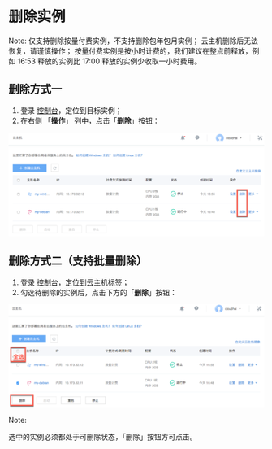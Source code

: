 # 删除实例

<span>Note:</span>
仅支持删除按量付费实例，不支持删除包年包月实例；
云主机删除后无法恢复，请谨慎操作；
按量付费实例是按小时计费的，我们建议在整点前释放，例如 16:53 释放的实例比 17:00 释放的实例少收取一小时费用。


## 删除方式一

1. 登录 [控制台](https://c.163.com/dashboard#/m/win/)，定位到目标实例；
2. 在右侧 「**操作**」 列中，点击「**删除**」按钮：

![](../../image/使用指南-释放云主机1.png)

## 删除方式二（支持批量删除）

1. 登录 [控制台](https://c.163.com/dashboard#/m/win/)，定位到云主机标签；
2. 勾选待删除的实例后，点击下方的「**删除**」按钮：

![](../../image/使用指南-释放云主机2.png)

<span>Note:</span><div class="alertContent">选中的实例必须都处于可删除状态，「删除」按钮方可点击。</div>